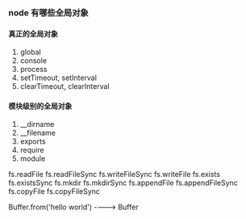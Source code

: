 ### node 有哪些全局对象

#### 真正的全局对象

1. global
2. console
3. process
4. setTimeout, setInterval
5. clearTimeout, clearInterval

#### 模块级别的全局对象

1. \_\_dirname
2. \_\_filename
3. exports
4. require
5. module

fs.readFile
fs.readFileSync
fs.writeFileSync
fs.writeFile
fs.exists
fs.existsSync
fs.mkdir
fs.mkdirSync
fs.appendFile
fs.appendFileSync
fs.copyFile
fs.copyFileSync

Buffer.from('hello world') ----> Buffer

